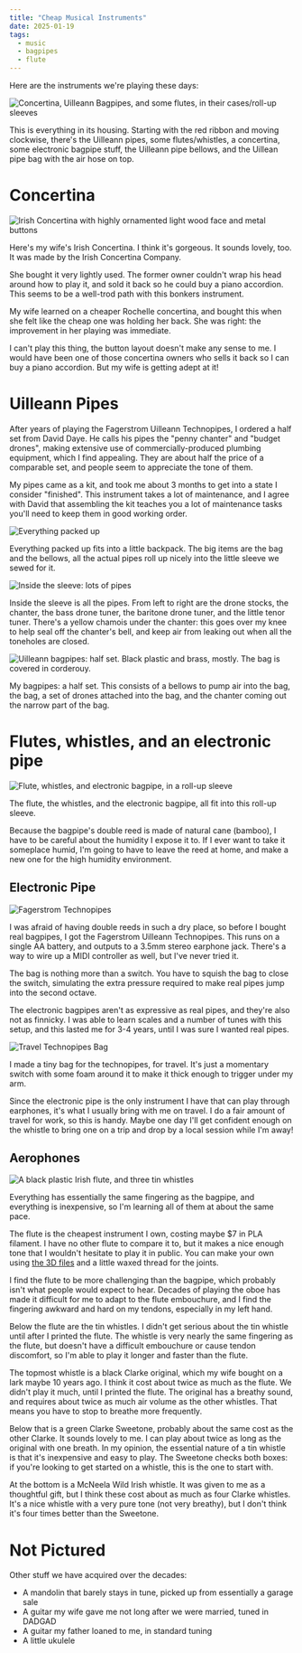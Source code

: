 ```yaml
---
title: "Cheap Musical Instruments"
date: 2025-01-19
tags:
  - music
  - bagpipes
  - flute
---
```


Here are the instruments we're playing these days:

![Concertina, Uilleann Bagpipes, and some flutes, in their cases/roll-up sleeves](P1070459.JPG)

This is everything in its housing. 
Starting with the red ribbon and moving clockwise,
there's the Uilleann pipes, some flutes/whistles,
a concertina,
some electronic bagpipe stuff,
the Uilleann pipe bellows,
and the Uillean pipe bag with the air hose on top.

# Concertina

![Irish Concertina with highly ornamented light wood face and metal buttons](P1070461.JPG)

Here's my wife's Irish Concertina.
I think it's gorgeous.
It sounds lovely, too.
It was made by the Irish Concertina Company.

She bought it very lightly used.
The former owner
couldn't wrap his head around how to play it,
and sold it back so he could buy a piano accordion.
This seems to be a well-trod path with this bonkers instrument.

My wife learned on a cheaper Rochelle concertina,
and bought this when she felt like the cheap one was holding her back.
She was right: the improvement in her playing was immediate.

I can't play this thing,
the button layout doesn't make any sense to me.
I would have been one of those concertina owners
who sells it back so I can buy a piano accordion.
But my wife is getting adept at it!


# Uilleann Pipes

After years of playing the Fagerstrom Uilleann Technopipes,
I ordered a half set from David Daye.
He calls his pipes the "penny chanter" and "budget drones",
making extensive use of commercially-produced plumbing equipment,
which I find appealing.
They are about half the price of a comparable set,
and people seem to appreciate the tone of them.

My pipes came as a kit,
and took me about 3 months to get into a state I consider "finished".
This instrument takes a lot of maintenance,
and I agree with David that assembling the kit teaches you a lot of maintenance tasks
you'll need to keep them in good working order.

![Everything packed up](P1070464.JPG)

Everything packed up fits into a little backpack.
The big items are the bag and the bellows,
all the actual pipes roll up nicely into the little sleeve we sewed for it.

![Inside the sleeve: lots of pipes](P1070463.JPG)

Inside the sleeve is all the pipes.
From left to right are the drone stocks,
the chanter,
the bass drone tuner,
the baritone drone tuner,
and the little tenor tuner.
There's a yellow chamois under the chanter:
this goes over my knee to help seal off the chanter's bell,
and keep air from leaking out when all the toneholes are closed.

![Uilleann bagpipes: half set. Black plastic and brass, mostly. The bag is covered in corderouy.](P1070462.JPG)

My bagpipes: a half set.
This consists of a bellows to pump air into the bag,
the bag,
a set of drones attached into the bag,
and the chanter coming out the narrow part of the bag.

# Flutes, whistles, and an electronic pipe

![Flute, whistles, and electronic bagpipe, in a roll-up sleeve](P1070465.JPG)

The flute, the whistles, and the electronic bagpipe,
all fit into this roll-up sleeve.

Because the bagpipe's double reed is made of natural cane (bamboo),
I have to be careful about the humidity I expose it to.
If I ever want to take it someplace humid,
I'm going to have to leave the reed at home,
and make a new one for the high humidity environment.


## Electronic Pipe

![Fagerstrom Technopipes](P1070466.JPG)

I was afraid of having double reeds in such a dry place,
so before I bought real bagpipes, I got the Fagerstrom Uilleann Technopipes.
This runs on a single AA battery, and outputs to a 3.5mm stereo earphone jack.
There's a way to wire up a MIDI controller as well,
but I've never tried it.

The bag is nothing more than a switch.
You have to squish the bag to close the switch,
simulating the extra pressure required to make real pipes jump into the second octave.

The electronic bagpipes aren't as expressive as real pipes,
and they're also not as finnicky.
I was able to learn scales and a number of tunes with this setup,
and this lasted me for 3-4 years,
until I was sure I wanted real pipes.


![Travel Technopipes Bag](P1070467.JPG)

I made a tiny bag for the technopipes,
for travel.
It's just a momentary switch with some foam around it to make it thick enough to trigger under my arm.

Since the electronic pipe is the only instrument I have that can play through earphones,
it's what I usually bring with me on travel.
I do a fair amount of travel for work,
so this is handy.
Maybe one day I'll get confident enough on the whistle
to bring one on a trip and
drop by a local session while I'm away!


## Aerophones

![A black plastic Irish flute, and three tin whistles](P1070468.JPG)

Everything has essentially the same fingering as the bagpipe,
and everything is inexpensive,
so I'm learning all of them at about the same pace.


The flute is the cheapest instrument I own,
costing maybe $7 in PLA filament.
I have no other flute to compare it to,
but it makes a nice enough tone 
that I wouldn't hesitate to play it in public.
You can make your own using
[the 3D files](https://www.printables.com/model/1097180-irish-flute)
and a little waxed thread for the joints.

I find the flute to be more challenging than the bagpipe,
which probably isn't what people would expect to hear.
Decades of playing the oboe has made it difficult for me to adapt to the flute embouchure,
and I find the fingering awkward and hard on my tendons,
especially in my left hand.

Below the flute are the tin whistles.
I didn't get serious about the tin whistle until after I printed the flute.
The whistle is very nearly the same fingering as the flute,
but doesn't have a difficult embouchure or cause tendon discomfort,
so I'm able to play it longer and faster than the flute.

The topmost whistle is a black Clarke original,
which my wife bought on a lark maybe 10 years ago.
I think it cost about twice as much as the flute.
We didn't play it much,
until I printed the flute.
The original has a breathy sound,
and requires about twice as much air volume as the other whistles.
That means you have to stop to breathe more frequently.

Below that is a green Clarke Sweetone,
probably about the same cost as the other Clarke.
It sounds lovely to me.
I can play about twice as long as the original with one breath.
In my opinion,
the essential nature of a tin whistle is that it's
inexpensive and easy to play.
The Sweetone checks both boxes:
if you're looking to get started on a whistle,
this is the one to start with.

At the bottom is a McNeela Wild Irish whistle.
It was given to me as a thoughtful gift, but
I think these cost about as much as four Clarke whistles.
It's a nice whistle with a very pure tone (not very breathy),
but I don't think it's four times better than the Sweetone.



# Not Pictured

Other stuff we have acquired over the decades:

* A mandolin that barely stays in tune, picked up from essentially a garage sale
* A guitar my wife gave me not long after we were married, tuned in DADGAD
* A guitar my father loaned to me, in standard tuning
* A little ukulele
